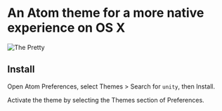 # An Atom theme for a more native experience on OS X

![The Pretty](https://f.cloud.github.com/assets/1680/2325643/3fe45fe8-a3d8-11e3-92ce-c816ca63a817.png)


## Install

Open Atom Preferences, select Themes > Search for `unity`,
then Install.

Activate the theme by selecting the Themes section of Preferences.
